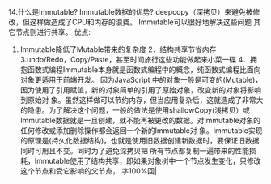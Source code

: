 14.什么是Immutable? Immutable数据的优势?
deepcopy（深拷贝）来避免被修改，但这样做造成了CPU和内存的浪费。
Immutable可以很好地解决这些问题
其它节点则进行共享。
优点:
1. Immutable降低了Mutable带来的复杂度
2．结构共享节省内存
3.undo/Redo，Copy/Paste，甚至时间旅行这些功能做起来小菜一碟
4．拥抱函数式编程Immutable本身就是函数式编程中的概念，纯函数式编程比面向对象更适用于前端开发。
因为JavaScript 中的对象一般是可变的(Mutable)，因为使用了引用赋值，新的对象简单的引用了原始对象，改变新的对象将影响到原始对
象。虽然这样做可以节约内存，但当应用复杂后，这就造成了非常大的隐患。为了解决这个问题，一般的做法是使用shallowCopy(浅拷贝）或
Immutable数据就是一旦创建，就不能再被更改的数据。对Immutable对象的任何修改或添加删除操作都会返回一个新的Immutable对
象。Immutable实现的原理是(持久化数据结构)，也就是使用旧数据创建新数据时，要保证旧数据同时可用且不变。同时为了避免深拷贝把
所有节点都复制一遍带来的性能损耗，Immutable使用了结构共享，即如果对象树中一个节点发生变化，只修改这个节点和受它影响的父节点，
字100%回|